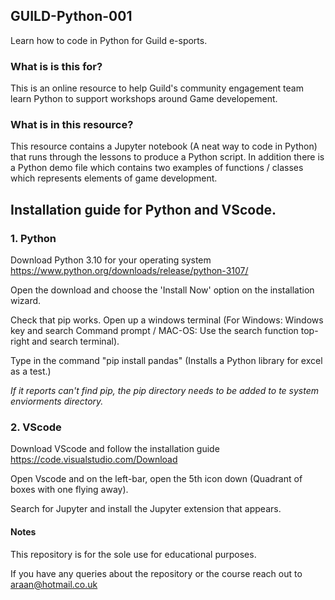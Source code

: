## **GUILD-Python-001**

Learn how to code in Python for Guild e-sports.

### **What is is this for?**

This is an online resource to help Guild's community engagement team learn Python to support workshops around Game developement.

### **What is in this resource?**

This resource contains a Jupyter notebook (A neat way to code in Python) that runs through the lessons to produce a Python script.
In addition there is a Python demo file which contains two examples of functions / classes which represents elements of game development.

## **Installation guide for Python and VScode.**

### **1. Python**

Download Python 3.10 for your operating system https://www.python.org/downloads/release/python-3107/

Open the download and choose the 'Install Now' option on the installation wizard.

Check that pip works. Open up a windows terminal (For Windows: Windows key and search Command prompt / MAC-OS: Use the search function top-right and search terminal).

Type in the command "pip install pandas" (Installs a Python library for excel as a test.)

*If it reports can't find pip, the pip directory needs to be added to te system enviorments directory.*

### **2. VScode**

Download VScode and follow the installation guide https://code.visualstudio.com/Download

Open Vscode and on the left-bar, open the 5th icon down (Quadrant of boxes with one flying away). 

Search for Jupyter and install the Jupyter extension that appears.


#### **Notes**

This repository is for the sole use for educational purposes. 

If you have any queries about the repository or the course reach out to araan@hotmail.co.uk



